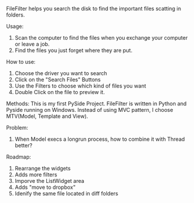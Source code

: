 FileFilter helps you search the disk to find the important files scatting in folders.Usage:1. Scan the computer to find the files when you exchange your computer or leave a job.2. Find the files you just forget where they are put.How to use:1. Choose the driver you want to search2. Click on the "Search Files" Buttons3. Use the Filters to choose which kind of files you want4. Double Click on the file to preview it.Methods:This is my first PySide Project.FileFilter is written in Python and Pyside running on Windows.Instead of using MVC pattern, I choose MTV(Model, Template and View).Problem:1. When Model execs a longrun process, how to combine it with Thread better?Roadmap:1. Rearrange the widgets2. Adds more filters3. Imporve the ListWidget area4. Adds "move to dropbox"5. Idenify the same file located in diff folders